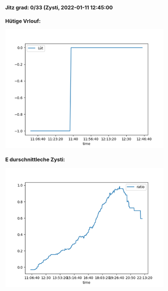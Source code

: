### Jitz grad: 0/33 (Zysti, 2022-01-11 12:45:00

### Hütige Vrlouf:
![Graph](Today.png)

### E durschnittleche Zysti:
![Graph](Zysti.png)